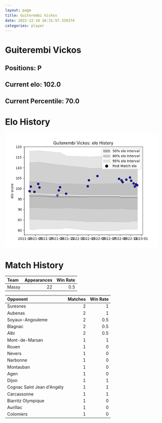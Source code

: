 ```yaml
---  
layout: page  
title: Guiterembi Vickos  
date: 2022-12-18 16:31:57.336374  
categories: player  
---
```

# Guiterembi Vickos

## Positions: P

## Current elo: 102.0

## Current Percentile: 70.0

# Elo History


![elo history](history_GuiterembiVickos.png)
# Match History


| Team   |   Appearances |   Win Rate |
|:-------|--------------:|-----------:|
| Massy  |            22 |        0.5 |

| Opponent                   |   Matches |   Win Rate |
|:---------------------------|----------:|-----------:|
| Suresnes                   |         2 |        1   |
| Aubenas                    |         2 |        1   |
| Soyaux-Angouleme           |         2 |        0.5 |
| Blagnac                    |         2 |        0.5 |
| Albi                       |         2 |        0.5 |
| Mont-de-Marsan             |         1 |        1   |
| Rouen                      |         1 |        0   |
| Nevers                     |         1 |        0   |
| Narbonne                   |         1 |        0   |
| Montauban                  |         1 |        0   |
| Agen                       |         1 |        0   |
| Dijon                      |         1 |        1   |
| Cognac Saint Jean d'Angély |         1 |        1   |
| Carcassonne                |         1 |        1   |
| Biarritz Olympique         |         1 |        0   |
| Aurillac                   |         1 |        0   |
| Colomiers                  |         1 |        0   |